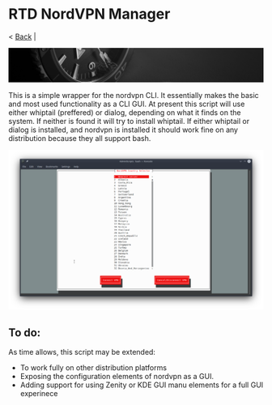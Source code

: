 # RTD NordVPN Manager
< [Back](https://github.com/vonschutter/RTD-Setup/blob/main/README.md) |

![RTD CMD](Media_files/header-time.jpg?raw=true "Header")

This is a simple wrapper for the nordvpn CLI. It essentially makes the basic and most used functionality as a CLI GUI. At present this script will use either whiptail (preffered) or dialog, depending on what it finds on the system. If neither is found it will try to install whiptail. If either whiptail or dialog is installed, and nordvpn is installed it should work fine on any distribution because they all support bash. 

![RTD CMD](Media_files/CMD.png?raw=true "Main Window")

## To do:
As time allows, this script may be extended:
- To work fully on other distribution platforms 
- Exposing the configuration elements of nordvpn as a GUI. 
- Adding support for using Zenity or KDE GUI manu elements for a full GUI experinece


